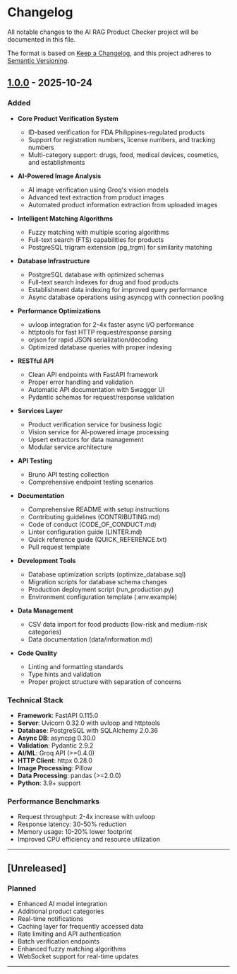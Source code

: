 # Changelog

All notable changes to the AI RAG Product Checker project will be documented in this file.

The format is based on [Keep a Changelog](https://keepachangelog.com/en/1.0.0/),
and this project adheres to [Semantic Versioning](https://semver.org/spec/v2.0.0.html).

## [1.0.0] - 2025-10-24

### Added
- **Core Product Verification System**
  - ID-based verification for FDA Philippines-regulated products
  - Support for registration numbers, license numbers, and tracking numbers
  - Multi-category support: drugs, food, medical devices, cosmetics, and establishments

- **AI-Powered Image Analysis**
  - AI image verification using Groq's vision models
  - Advanced text extraction from product images
  - Automated product information extraction from uploaded images

- **Intelligent Matching Algorithms**
  - Fuzzy matching with multiple scoring algorithms
  - Full-text search (FTS) capabilities for products
  - PostgreSQL trigram extension (pg_trgm) for similarity matching

- **Database Infrastructure**
  - PostgreSQL database with optimized schemas
  - Full-text search indexes for drug and food products
  - Establishment data indexing for improved query performance
  - Async database operations using asyncpg with connection pooling

- **Performance Optimizations**
  - uvloop integration for 2-4x faster async I/O performance
  - httptools for fast HTTP request/response parsing
  - orjson for rapid JSON serialization/decoding
  - Optimized database queries with proper indexing

- **RESTful API**
  - Clean API endpoints with FastAPI framework
  - Proper error handling and validation
  - Automatic API documentation with Swagger UI
  - Pydantic schemas for request/response validation

- **Services Layer**
  - Product verification service for business logic
  - Vision service for AI-powered image processing
  - Upsert extractors for data management
  - Modular service architecture

- **API Testing**
  - Bruno API testing collection
  - Comprehensive endpoint testing scenarios

- **Documentation**
  - Comprehensive README with setup instructions
  - Contributing guidelines (CONTRIBUTING.md)
  - Code of conduct (CODE_OF_CONDUCT.md)
  - Linter configuration guide (LINTER.md)
  - Quick reference guide (QUICK_REFERENCE.txt)
  - Pull request template

- **Development Tools**
  - Database optimization scripts (optimize_database.sql)
  - Migration scripts for database schema changes
  - Production deployment script (run_production.py)
  - Environment configuration template (.env.example)

- **Data Management**
  - CSV data import for food products (low-risk and medium-risk categories)
  - Data documentation (data/information.md)

- **Code Quality**
  - Linting and formatting standards
  - Type hints and validation
  - Proper project structure with separation of concerns

### Technical Stack
- **Framework**: FastAPI 0.115.0
- **Server**: Uvicorn 0.32.0 with uvloop and httptools
- **Database**: PostgreSQL with SQLAlchemy 2.0.36
- **Async DB**: asyncpg 0.30.0
- **Validation**: Pydantic 2.9.2
- **AI/ML**: Groq API (>=0.4.0)
- **HTTP Client**: httpx 0.28.0
- **Image Processing**: Pillow
- **Data Processing**: pandas (>=2.0.0)
- **Python**: 3.9+ support

### Performance Benchmarks
- Request throughput: 2-4x increase with uvloop
- Response latency: 30-50% reduction
- Memory usage: 10-20% lower footprint
- Improved CPU efficiency and resource utilization

---

## [Unreleased]

### Planned
- Enhanced AI model integration
- Additional product categories
- Real-time notifications
- Caching layer for frequently accessed data
- Rate limiting and API authentication
- Batch verification endpoints
- Enhanced fuzzy matching algorithms
- WebSocket support for real-time updates

---

[1.0.0]: https://github.com/Neil-urk12/buytimebackend/releases/tag/v1.0.0
